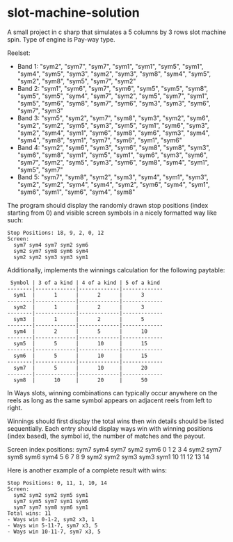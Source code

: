 # slot-machine-solution

A small project in c sharp that simulates a 5 columns by 3 rows slot machine spin. Type of engine is Pay-way type.

Reelset:
- Band 1: "sym2", "sym7", "sym7", "sym1", "sym1", "sym5", "sym1", "sym4", "sym5", "sym3", "sym2", "sym3", "sym8", "sym4", "sym5", "sym2", "sym8", "sym5", "sym7", "sym2"
- Band 2: "sym1", "sym6", "sym7", "sym6", "sym5", "sym5", "sym8", "sym5", "sym5", "sym4", "sym7", "sym2", "sym5", "sym7", "sym1", "sym5", "sym6", "sym8", "sym7", "sym6", "sym3", "sym3", "sym6", "sym7", "sym3"
- Band 3: "sym5", "sym2", "sym7", "sym8", "sym3", "sym2", "sym6", "sym2", "sym2", "sym5", "sym3", "sym5", "sym1", "sym6", "sym3", "sym2", "sym4", "sym1", "sym6", "sym8", "sym6", "sym3", "sym4", "sym4", "sym8", "sym1", "sym7", "sym6", "sym1", "sym6"
- Band 4: "sym2", "sym6", "sym3", "sym6", "sym8", "sym8", "sym3", "sym6", "sym8", "sym1", "sym5", "sym1", "sym6", "sym3", "sym6", "sym7", "sym2", "sym5", "sym3", "sym6", "sym8", "sym4", "sym1", "sym5", "sym7"
- Band 5: "sym7", "sym8", "sym2", "sym3", "sym4", "sym1", "sym3", "sym2", "sym2", "sym4", "sym4", "sym2", "sym6", "sym4", "sym1", "sym6", "sym1", "sym6", "sym4", "sym8"

The program should display the randomly drawn stop positions (index starting from 0) and visible screen symbols in a nicely formatted way like such:

    Stop Positions: 18, 9, 2, 0, 12
    Screen:
      sym7 sym4 sym7 sym2 sym6
      sym2 sym7 sym8 sym6 sym4
      sym2 sym2 sym3 sym3 sym1

Additionally, implements the winnings calculation for the following paytable:

     Symbol | 3 of a kind | 4 of a kind | 5 of a kind 
    --------|-------------|-------------|-------------
      sym1  |      1      |      2      |      3 
    --------|-------------|-------------|-------------
      sym2  |      1      |      2      |      3 
    --------|-------------|-------------|-------------
      sym3  |      1      |      2      |      5 
    --------|-------------|-------------|-------------
      sym4  |      2      |      5      |      10 
    --------|-------------|-------------|-------------
      sym5  |      5      |      10     |      15 
    --------|-------------|-------------|-------------
      sym6  |      5      |      10     |      15
    --------|-------------|-------------|-------------
      sym7  |      5      |      10     |      20
    --------|-------------|-------------|-------------
      sym8  |      10     |      20     |      50

In Ways slots, winning combinations can typically occur anywhere on the reels as long as the same symbol appears on adjacent reels from left to right.

Winnings should first display the total wins then win details should be listed sequentially. 
Each entry should display ways win with winning positions (index based), the symbol id, the number of matches and the payout. 

Screen index positions:
      sym7 sym4 sym7 sym2 sym6		 0	 1	 2	 3	 4
      sym2 sym7 sym8 sym6 sym4		 5	 6	 7	 8	 9
      sym2 sym2 sym3 sym3 sym1		10	11	12	13	14

Here is another example of a complete result with wins:

    Stop Positions: 0, 11, 1, 10, 14
    Screen:
      sym2 sym2 sym2 sym5 sym1
      sym7 sym5 sym7 sym1 sym6
      sym7 sym7 sym8 sym6 sym1
    Total wins: 11 
    - Ways win 0-1-2, sym2 x3, 1
    - Ways win 5-11-7, sym7 x3, 5
    - Ways win 10-11-7, sym7 x3, 5
